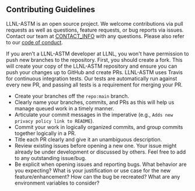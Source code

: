## Contributing Guidelines

LLNL-ASTM is an open source project. We welcome contributions via pull requests as well as questions, feature requests, or bug reports via issues. Contact our team at [CONTACT_INFO](https://github.com/LLNL/LLNL-ASTM#troubleshooting-feedback-and-questions-may-be-directed-to) with any questions. Please also refer to our [code of conduct](https://github.com/LLNL/LLNL-ASTM/blob/main/CODE_OF_CONDUCT.md).

If you aren't a LLNL-ASTM developer at LLNL, you won't have permission to push new branches to the repository. First, you should create a fork. This will create your copy of the LLNL-ASTM repository and ensure you can push your changes up to GitHub and create PRs. LLNL-ASTM uses Travis for continuous integration tests. Our tests are automatically run against every new PR, and passing all tests is a requirement for merging your PR.

* Create your branches off the `repo:main` branch.
* Clearly name your branches, commits, and PRs as this will help us manage queued work in a timely manner.
* Articulate your commit messages in the imperative (e.g., `Adds new privacy policy link to README`).
* Commit your work in logically organized commits, and group commits together logically in a PR.
* Title each PR clearly and give it an unambiguous description.
* Review existing issues before opening a new one. Your issue might already be under development or discussed by others. Feel free to add to any outstanding issue/bug.
* Be explicit when opening issues and reporting bugs. What behavior are you expecting? What is your justification or use case for the new feature/enhancement? How can the bug be recreated? What are any environment variables to consider?
